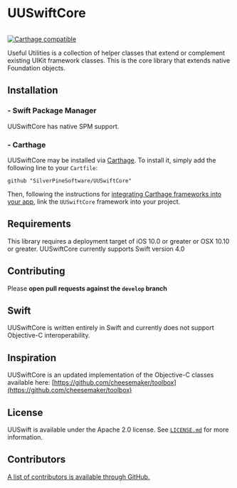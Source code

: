 # UUSwiftCore

<img src = "https://jonhays.me/uploads/2020/86a3741f4b.jpg" alt="" />

[![Carthage compatible](https://img.shields.io/badge/Carthage-compatible-4BC51D.svg?style=flat)](https://github.com/Carthage/Carthage)

Useful Utilities is a collection of helper classes that extend or complement existing UIKit framework classes. This is the core library that extends native Foundation objects.

## Installation

### - Swift Package Manager

UUSwiftCore has native SPM support.

### - Carthage

UUSwiftCore may be installed via [Carthage](https://github.com/Carthage/Carthage). To install it, simply add the following line to your `Cartfile`:

```
github "SilverPineSoftware/UUSwiftCore"
```

Then, following the instructions for [integrating Carthage frameworks into your app](https://github.com/Carthage/Carthage#if-youre-building-for-ios-tvos-or-watchos), link the `UUSwiftCore` framework into your project.

## Requirements

This library requires a deployment target of iOS 10.0 or greater or OSX 10.10 or greater.
UUSwiftCore currently supports Swift version 4.0 

## Contributing

Please **open pull requests against the `develop` branch**

## Swift

UUSwiftCore is written entirely in Swift and currently does not support Objective-C interoperability.

## Inspiration

UUSwiftCore is an updated implementation of the Objective-C classes available here:
[https://github.com/cheesemaker/toolbox](https://github.com/cheesemaker/toolbox)

## License

UUSwift is available under the Apache 2.0 license. See [`LICENSE.md`](https://github.com/SilverPineSoftware/UUSwiftCore/blob/master/LICENSE.md) for more information.

## Contributors

[A list of contributors is available through GitHub.](https://github.com/SilverPineSoftware/UUSwiftCore/graphs/contributors)
